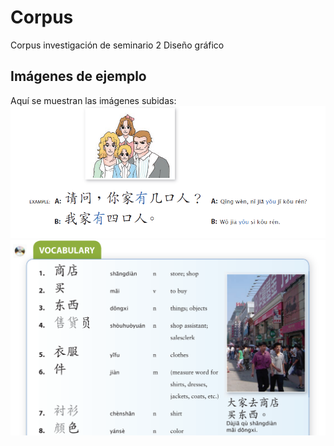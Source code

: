 # Corpus
Corpus investigación de seminario 2 Diseño gráfico
## Imágenes de ejemplo

Aquí se muestran las imágenes subidas:
![ej1](familia.png)
![ej2](vocabulario.png)
